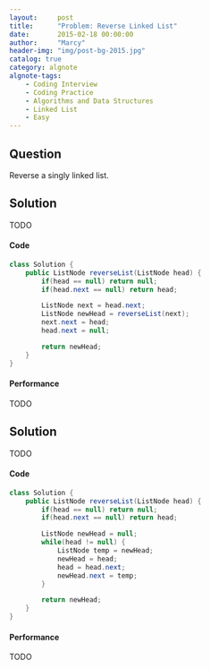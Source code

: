 ```yaml
---
layout:     post
title:      "Problem: Reverse Linked List"
date:       2015-02-18 00:00:00
author:     "Marcy"
header-img: "img/post-bg-2015.jpg"
catalog: true
category: algnote
algnote-tags:
    - Coding Interview
    - Coding Practice
    - Algorithms and Data Structures
    - Linked List
    - Easy
---
```


## Question

Reverse a singly linked list.

## Solution
TODO

#### Code
```java
class Solution {
    public ListNode reverseList(ListNode head) {
        if(head == null) return null;
        if(head.next == null) return head;

        ListNode next = head.next;
        ListNode newHead = reverseList(next);
        next.next = head;
        head.next = null;

        return newHead;
    }
}
```

#### Performance
TODO

## Solution
TODO

#### Code
```java
class Solution {
    public ListNode reverseList(ListNode head) {
        if(head == null) return null;
        if(head.next == null) return head;

        ListNode newHead = null;
        while(head != null) {
            ListNode temp = newHead;
            newHead = head;
            head = head.next;
            newHead.next = temp;
        }

        return newHead;
    }
}
```

#### Performance
TODO
